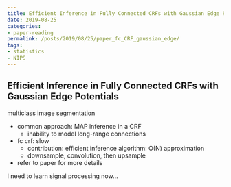 ```yaml
---
title: Efficient Inference in Fully Connected CRFs with Gaussian Edge Potentials
date: 2019-08-25
categories:
- paper-reading
permalink: /posts/2019/08/25/paper_fc_CRF_gaussian_edge/
tags:
- statistics
- NIPS
---
```


## Efficient Inference in Fully Connected CRFs with Gaussian Edge Potentials

multiclass image segmentation
- common approach: MAP inference in a CRF
    - inability to model long-range connections
- fc crf: slow
    - contribution: efficient inference algorithm: O(N) approximation
    - downsample, convolution, then upsample
- refer to paper for more details

I need to learn signal processing now...
